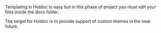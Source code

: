Templating in Hotdoc is easy but in this phase of project you must edit your files inside the docs folder.

The target for Hotdoc is to provide support of custom themes in the near future.